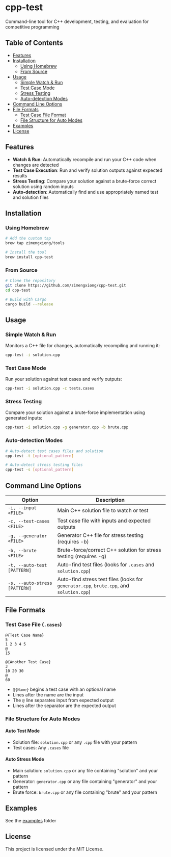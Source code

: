 # cpp-test

Command-line tool for C++ development, testing, and evaluation for competitive programming

## Table of Contents

- [Features](#features)
- [Installation](#installation)
  - [Using Homebrew](#using-homebrew)
  - [From Source](#from-source)
- [Usage](#usage)
  - [Simple Watch & Run](#simple-watch--run)
  - [Test Case Mode](#test-case-mode)
  - [Stress Testing](#stress-testing)
  - [Auto-detection Modes](#auto-detection-modes)
- [Command Line Options](#command-line-options)
- [File Formats](#file-formats)
  - [Test Case File Format](#test-case-file-cases)
  - [File Structure for Auto Modes](#file-structure-for-auto-modes)
- [Examples](#examples)
- [License](#license)

## Features

- **Watch & Run**: Automatically recompile and run your C++ code when changes are detected
- **Test Case Execution**: Run and verify solution outputs against expected results
- **Stress Testing**: Compare your solution against a brute-force correct solution using random inputs
- **Auto-detection**: Automatically find and use appropriately named test and solution files

## Installation

### Using Homebrew

```bash
# Add the custom tap
brew tap zimengxiong/tools

# Install the tool
brew install cpp-test
```

### From Source

```bash
# Clone the repository
git clone https://github.com/zimengxiong/cpp-test.git
cd cpp-test

# Build with Cargo
cargo build --release
```

## Usage

### Simple Watch & Run

Monitors a C++ file for changes, automatically recompiling and running it:

```bash
cpp-test -i solution.cpp
```

### Test Case Mode

Run your solution against test cases and verify outputs:

```bash
cpp-test -i solution.cpp -c tests.cases
```

### Stress Testing

Compare your solution against a brute-force implementation using generated inputs:

```bash
cpp-test -i solution.cpp -g generator.cpp -b brute.cpp
```

### Auto-detection Modes

```bash
# Auto-detect test cases files and solution
cpp-test -t [optional_pattern]

# Auto-detect stress testing files
cpp-test -s [optional_pattern]
```

## Command Line Options

| Option | Description |
|--------|-------------|
| `-i, --input <FILE>` | Main C++ solution file to watch or test |
| `-c, --test-cases <FILE>` | Test case file with inputs and expected outputs |
| `-g, --generator <FILE>` | Generator C++ file for stress testing (requires -b) |
| `-b, --brute <FILE>` | Brute-force/correct C++ solution for stress testing (requires -g) |
| `-t, --auto-test [PATTERN]` | Auto-find test files (looks for `.cases` and `solution.cpp`) |
| `-s, --auto-stress [PATTERN]` | Auto-find stress test files (looks for `generator.cpp`, `brute.cpp`, and `solution.cpp`) |

## File Formats

### Test Case File (`.cases`)

```
@{Test Case Name}
5
1 2 3 4 5
@
15

@{Another Test Case}
3
10 20 30
@
60
```

- `@{Name}` begins a test case with an optional name
- Lines after the name are the input
- The `@` line separates input from expected output
- Lines after the separator are the expected output

### File Structure for Auto Modes

#### Auto Test Mode
- Solution file: `solution.cpp` or any `.cpp` file with your pattern
- Test cases: Any `.cases` file

#### Auto Stress Mode
- Main solution: `solution.cpp` or any file containing "solution" and your pattern
- Generator: `generator.cpp` or any file containing "generator" and your pattern
- Brute force: `brute.cpp` or any file containing "brute" and your pattern

## Examples

See the [examples](examples/) folder

## License

This project is licensed under the MIT License.
